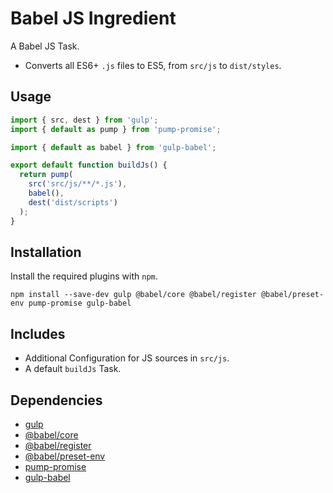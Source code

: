 Babel JS Ingredient
================================================================================

A Babel JS Task.

- Converts all ES6+ `.js` files to ES5, from `src/js` to `dist/styles`.

Usage
--------------------------------------------------------------------------------

```javascript
import { src, dest } from 'gulp';
import { default as pump } from 'pump-promise';	

import { default as babel } from 'gulp-babel';

export default function buildJs() {
  return pump(
    src('src/js/**/*.js'),
    babel(),
    dest('dist/scripts')
  );
}
```

Installation
--------------------------------------------------------------------------------

Install the required plugins with `npm`.

`npm install --save-dev gulp @babel/core @babel/register @babel/preset-env pump-promise gulp-babel`

Includes
--------------------------------------------------------------------------------

- Additional Configuration for JS sources in `src/js`.
- A default `buildJs` Task.

Dependencies
--------------------------------------------------------------------------------

- [gulp](https://www.npmjs.com/package/gulp)
- [@babel/core](https://www.npmjs.com/package/@babel/core)
- [@babel/register](https://www.npmjs.com/package/@babel/register)
- [@babel/preset-env](https://www.npmjs.com/package/@babel/preset-env)
- [pump-promise](https://www.npmjs.com/package/pump-promise)
- [gulp-babel](https://www.npmjs.com/package/gulp-babel)
